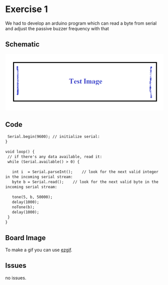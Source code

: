 

# Exercise 1 
We had to develop an arduino program which can read a byte from serial and adjust the passive buzzer frequency with that

## Schematic 
![Test Image](photo.png?raw=true)

## Code
 ```void setup() {
  Serial.begin(9600); // initialize serial:
}

void loop() {
  // if there's any data available, read it:
  while (Serial.available() > 0) {

    int i  = Serial.parseInt();    // look for the next valid integer in the incoming serial stream:
    byte b = Serial.read();    // look for the next valid byte in the incoming serial stream:

    tone(5, b, 50000); 
    delay(1000);        
    noTone(b);     
    delay(1000); 
  }
}
```
  
## Board Image


To make a gif you can use [ezgif](https://ezgif.com/maker).
## Issues
no issues.
